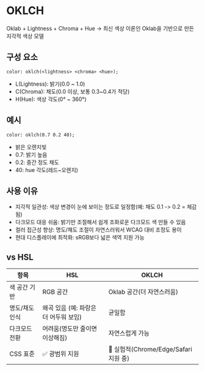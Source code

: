 # OKLCH

Oklab + Lightness + Chroma + Hue -> 최신 색상 이론인 Oklab을 기반으로 만든 지각적 색상 모델

## 구성 요소

```
color: oklch(<lightness> <chroma> <hue>);
```

- L(Lightness): 밝기(0.0 ~ 1.0)
- C(Chroma): 채도(0.0 이상, 보통 0.3~0.4가 적당)
- H(Hue): 색상 각도(0° ~ 360°)

## 예시

```
color: oklch(0.7 0.2 40);
```

- 밝은 오렌지빛
- 0.7: 밝기 높음
- 0.2: 중간 정도 채도
- 40: hue 각도(레드~오렌지)

## 사용 이유

- 지각적 일관성: 색상 변경이 눈에 보이는 정도로 일정함(예: 채도 0.1 -> 0.2 = 체감됨)
- 다크모드 대응 쉬움: 밝기만 조절해서 쉽게 조화로운 다크모드 색 만들 수 있음
- 컬러 접근성 향상: 명도/채도 조절이 자연스러워서 WCAG 대비 조정도 용이
- 현대 디스플레이에 최적화: sRGB보다 넓은 색역 지원 가능

## vs HSL

| 항목       | HSL                     | OKLCH                           |
| -------- | ----------------------- | ------------------------------- |
| 색 공간 기반  | RGB 공간                  | Oklab 공간(더 자연스러움)              |
| 명도/채도 인식 | 왜곡 있음 (예: 파랑은 더 어두워 보임) | 균일함                             |
| 다크모드 전환  | 어려움(명도만 줄이면 이상해짐)      | 자연스럽게 가능                        |
| CSS 표준   | ✅ 광범위 지원                | 🔄 실험적(Chrome/Edge/Safari 지원 중) |
